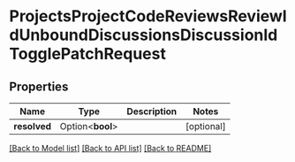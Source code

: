 # ProjectsProjectCodeReviewsReviewIdUnboundDiscussionsDiscussionIdTogglePatchRequest

## Properties

Name | Type | Description | Notes
------------ | ------------- | ------------- | -------------
**resolved** | Option<**bool**> |  | [optional]

[[Back to Model list]](../README.md#documentation-for-models) [[Back to API list]](../README.md#documentation-for-api-endpoints) [[Back to README]](../README.md)


